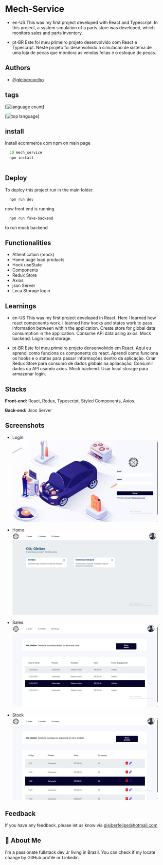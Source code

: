 # Mech-Service

- en-US
This was my first project developed with React and Typescript. In this project, a system simulation of a parts store was developed, which monitors sales and parts inventory.

- pt-BR
Este foi meu primeiro projeto desenvolvido com React e Typescript. Neste projeto foi desenvolvido a simulacao de sistema de uma loja de pecas que monitora as vendas feitas e o estoque de peças. 



## Authors

- [@gleibercoelho](https://www.github.com/octokatherine)

 

## tags



[![language count](https://img.shields.io/github/languages/count/gleibercoelho/vite-project)]

[![top language](https://img.shields.io/github/languages/top/gleibercoelho/vite-project)]


## install

Install ecommerce com npm on main page

```bash
  cd mech_service
  npm install
  
```

## Deploy

To deploy this project run in the main folder:

```bash
  npm run dev
```

now front end is running. 

```bash
  npm run fake-backend
```

to run mock backend
## Functionalities

- Athentication (mock)
- Home page load products
- Hook useState
- Components
- Redux Store
- Axios
- json Server
- Loca Storage login


## Learnings

- en-US
This was my first project developed in React. Here I learned how react components work. I learned how hooks and states work to pass information between within the application. Create store for global data consumption in the application. Consume API data using axios. Mock backend. Login local storage.

- pt-BR
Este foi meu primeiro projeto densenvolvido em React. Aqui eu aprendi como funciona os components do react. Aprendi como funciona os hooks e o states para passar informações dentro da aplicação. Criar Redux Store para consumo de dados globais na apliacação. Consumir dados da API usando axios. Mock backend. Usar local storage para armazenar login. 

## Stacks

**Front-end:** React, Redux, Typescript, Styled Components, Axios.

**Back-end:** Json Server




## Screenshots

- Login
![App Screenshot](https://github.com/gleibercoelho/vite-project/blob/master/public/screenshots/login.jpeg)

- Home
![App Screenshot](https://github.com/gleibercoelho/vite-project/blob/master/public/screenshots/home.jpeg)

- Sales
![App Screenshot](https://github.com/gleibercoelho/vite-project/blob/master/public/screenshots/sales.jpeg)

- Stock
![App Screenshot](https://github.com/gleibercoelho/vite-project/blob/master/public/screenshots/stock.jpeg)


## Feedback

If you have any feedback, please let us know via gleiberfelipe@hotmail.com


## 🚀 About Me
i'm a passionate fullstack dev Jr living in Brazil. You can check if my locate change by GitHub profile or Linkedin
